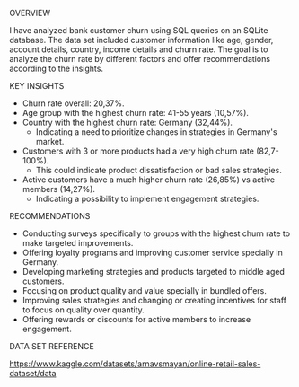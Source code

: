 OVERVIEW

I have analyzed bank customer churn using SQL queries on an SQLite database. The data set included customer information like age, gender, account details, country, income details and churn rate. The goal is to analyze the churn rate by different factors and offer recommendations according to the insights. 

KEY INSIGHTS
- Churn rate overall: 20,37%.
- Age group with the highest churn rate: 41-55 years (10,57%).
- Country with the highest churn rate: Germany (32,44%).
    - Indicating a need to prioritize changes in strategies in Germany's market.
- Customers with 3 or more products had a very high churn rate (82,7-100%).
    - This could indicate product dissatisfaction or bad sales strategies.
- Active customers have a much higher churn rate (26,85%) vs active members (14,27%).
    - Indicating a possibility to implement engagement strategies.

RECOMMENDATIONS
- Conducting surveys specifically to groups with the highest churn rate to make targeted improvements.
- Offering loyalty programs and improving customer service specially in Germany.
- Developing marketing strategies and products targeted to middle aged customers.
- Focusing on product quality and value specially in bundled offers.
- Improving sales strategies and changing or creating incentives for staff to focus on quality over quantity. 
- Offering rewards or discounts for active members to increase engagement. 

DATA SET REFERENCE

https://www.kaggle.com/datasets/arnavsmayan/online-retail-sales-dataset/data


